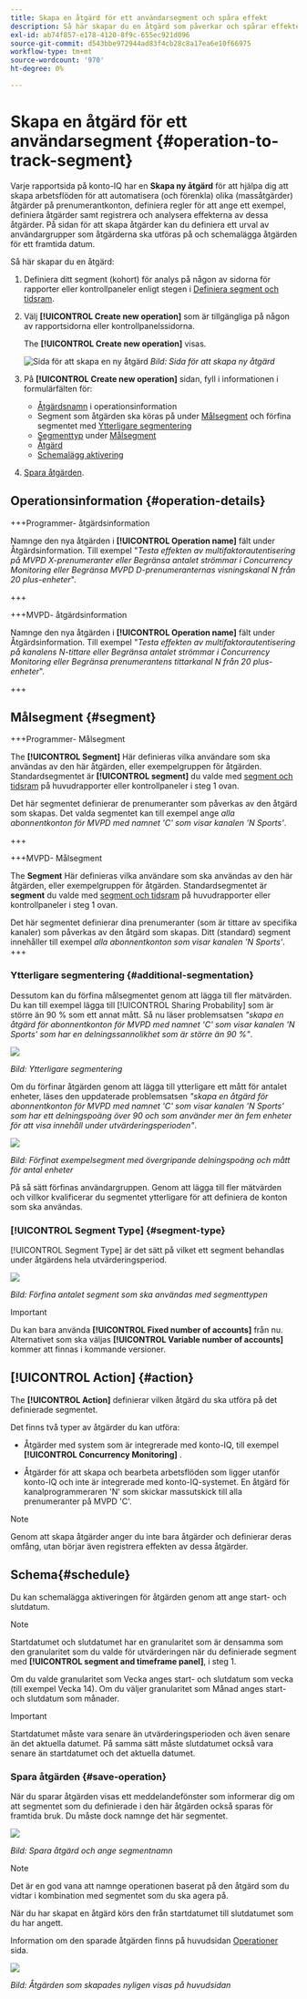 ```yaml
---
title: Skapa en åtgärd för ett användarsegment och spåra effekt
description: Så här skapar du en åtgärd som påverkar och spårar effekten för ett definierat användarsegment.
exl-id: ab74f857-e178-4120-8f9c-655ec921d096
source-git-commit: d543bbe972944ad83f4cb28c8a17ea6e10f66975
workflow-type: tm+mt
source-wordcount: '970'
ht-degree: 0%

---
```


# Skapa en åtgärd för ett användarsegment {#operation-to-track-segment}

Varje rapportsida på konto-IQ har en **Skapa ny åtgärd** för att hjälpa dig att skapa arbetsflöden för att automatisera (och förenkla) olika (massåtgärder) åtgärder på prenumerantkonton, definiera regler för att ange ett exempel, definiera åtgärder samt registrera och analysera effekterna av dessa åtgärder. På sidan för att skapa åtgärder kan du definiera ett urval av användargrupper som åtgärderna ska utföras på och schemalägga åtgärden för ett framtida datum.

Så här skapar du en åtgärd:

1. Definiera ditt segment (kohort) för analys på någon av sidorna för rapporter eller kontrollpaneler enligt stegen i [Definiera segment och tidsram](/help/accountiq/howto-select-segment-timeframe.md).

1. Välj **[!UICONTROL Create new operation]** som är tillgängliga på någon av rapportsidorna eller kontrollpanelssidorna.

   The **[!UICONTROL Create new operation]** visas.

   ![Sida för att skapa en ny åtgärd](assets/create-new-operations.png)
   *Bild: Sida för att skapa ny åtgärd*

1. På **[!UICONTROL Create new operation]** sidan, fyll i informationen i formulärfälten för:

   * [Åtgärdsnamn](#operation-details) i operationsinformation
   * Segment som åtgärden ska köras på under [Målsegment](#segment) och förfina segmentet med [Ytterligare segmentering](#additional-segmentation)
   * [Segmenttyp](#segment-type) under [Målsegment](#segment)
   * [Åtgärd](#action)
   * [Schemalägg aktivering](#schedule)

1. [Spara åtgärden](#save-operation).

## Operationsinformation {#operation-details}

+++Programmer- åtgärdsinformation

Namnge den nya åtgärden i **[!UICONTROL Operation name]** fält under Åtgärdsinformation. Till exempel &quot;*Testa effekten av multifaktorautentisering på MVPD X-prenumeranter eller Begränsa antalet strömmar i Concurrency Monitoring eller Begränsa MVPD D-prenumeranternas visningskanal N från 20 plus-enheter*&quot;.

+++

+++MVPD- åtgärdsinformation

Namnge den nya åtgärden i **[!UICONTROL Operation name]** fält under Åtgärdsinformation. Till exempel &quot;*Testa effekten av multifaktorautentisering på kanalens N-tittare eller Begränsa antalet strömmar i Concurrency Monitoring eller Begränsa prenumerantens tittarkanal N från 20 plus-enheter*&quot;.

+++

## Målsegment {#segment}

+++Programmer- Målsegment

The **[!UICONTROL Segment]** Här definieras vilka användare som ska användas av den här åtgärden, eller exempelgruppen för åtgärden. Standardsegmentet är **[!UICONTROL segment]** du valde med [segment och tidsram](/help/accountiq/howto-select-segment-timeframe.md) på huvudrapporter eller kontrollpaneler i steg 1 ovan.

<!--* The first segment entry in the **Segment** section, by default, shows the **segment** you selected in the step 1.

* The **segment evaluation period** is the time period of analysis you selected in step 1 from **Granularity and Timeframe** option.
![](assets/operations-segment-selection.png)
*Figure: Segment and timeframe selection on the main page*-->

Det här segmentet definierar de prenumeranter som påverkas av den åtgärd som skapas. Det valda segmentet kan till exempel ange *alla abonnentkonton för MVPD med namnet &#39;C&#39; som visar kanalen &#39;N Sports&#39;*.

+++

+++MVPD- Målsegment

The **Segment** Här definieras vilka användare som ska användas av den här åtgärden, eller exempelgruppen för åtgärden. Standardsegmentet är **segment** du valde med [segment och tidsram](/help/accountiq/howto-select-segment-timeframe.md) på huvudrapporter eller kontrollpaneler i steg 1 ovan.

<!--* The first segment entry in the **Segment** section, by default, shows the **segment** you selected in the step 1.

* The **segment evaluation period** is the time period of analysis you selected in step 1 from **Granularity and Timeframe** option.
![](assets/operations-segment-selection.png)
*Figure: Segment and timeframe selection on the main page*-->

Det här segmentet definierar dina prenumeranter (som är tittare av specifika kanaler) som påverkas av den åtgärd som skapas. Ditt (standard) segment innehåller till exempel *alla abonnentkonton som visar kanalen &#39;N Sports&#39;*.
+++

### Ytterligare segmentering {#additional-segmentation}

Dessutom kan du förfina målsegmentet genom att lägga till fler mätvärden. Du kan till exempel lägga till [!UICONTROL Sharing Probability] som är större än 90 % som ett annat mått. Så nu läser problemsatsen *&quot;skapa en åtgärd för abonnentkonton för MVPD med namnet &#39;C&#39; som visar kanalen &#39;N Sports&#39; som har en delningssannolikhet som är större än 90 %&quot;*.

![](assets/additional-segment.gif)

*Bild: Ytterligare segmentering*

Om du förfinar åtgärden genom att lägga till ytterligare ett mått för antalet enheter, läses den uppdaterade problemsatsen *&quot;skapa en åtgärd för abonnentkonton för MVPD med namnet &#39;C&#39; som visar kanalen &#39;N Sports&#39; som har ett delningspoäng över 90 och som använder mer än fem enheter för att visa innehåll under utvärderingsperioden&quot;*.

![](assets/refined-segment.png)

*Bild: Förfinat exempelsegment med övergripande delningspoäng och mått för antal enheter*

På så sätt förfinas användargruppen. Genom att lägga till fler mätvärden och villkor kvalificerar du segmentet ytterligare för att definiera de konton som ska användas.

### [!UICONTROL Segment Type] {#segment-type}

[!UICONTROL Segment Type] är det sätt på vilket ett segment behandlas under åtgärdens hela utvärderingsperiod.

![](assets/segment-type.png)

*Bild: Förfina antalet segment som ska användas med segmenttypen*

<!--The segment type option allows you to further refine your segment based on the evaluation period (or time).

**Fixed number of accounts** 

When you select **Fixed number of accounts** segment type, then you need to specify an evaluation period as well.

By doing so, you are fixing the sample size for evaluation in terms of numbers. You are making Account IQ identify a specific set of users (that meet the criteria of defined evaluation period and segment metrics) to operate on. The analysis and graphs will be generated for this specific set of users only (identified initially) throughout the operation.

**Variable number of accounts**

When you select **Variable number of accounts** segment type, you do not limit the number of accounts in segment. The accounts which fall under the defined segment metrics are the part of the segment, and the number of accounts will change continuously during the course of operation.-->

>[!IMPORTANT]
>
>Du kan bara använda **[!UICONTROL Fixed number of accounts]** från nu. Alternativet som ska väljas **[!UICONTROL Variable number of accounts]** kommer att finnas i kommande versioner.

<!--

you tell Account IQ in the beginning of the operation which number of accounts to operate on.

Account IQ system only has a segment definition, and during the operation it looks into all the accounts that fit that segments.

the number of accounts in segment is not limited, the accounts that fall under defined segment metrics will be part of the segment, and the no of accounts will change continuously, as there are no specific limitations - like an evaluation period in the past.When the segment is defined (which in this example is, subscriber accounts of MVPD 'C' who are viewing the channel 'N Sports' that have a sharing score above 80 and are using 10 different IPs) and we also identified a time period to evaluate a segment. This identifies X number of accounts as sample (for example 5000). How many devices they are using?
It identifies x-number of accounts (5000)...a very specific set of users that meet this criteria.
for every period that we schedule (within that operation) during that operation) we will look at those 5K users that are originally identified and we will present graph about them. How are the sharing scores coming up?u We identified a period. Are their sharing scores going up? Are there fewer of them who are meeting this definition?
Fixed versus variable is the way the treated in fixed or variable way.

1. we identified a fixed set of accounts.
2. we evaluate those specific accounts on criteria throughout the operation.

General idea independent of graph is that we will evaluate a set of accounts identified initially, for no of periods during operation and generate graphs against that.
Those are the 5000 users for which I will create graphs for for every period of the operation.

**Variable number of accounts**
We do not identify any initial set of accounts, we just have a segment definition.
Each period during the operation, we go and look into all the accounts that fit that segments.
If it is not a fixed segment, I won't initially evaluate it. I won't have an initial set of 5000. Instead at every period during the evaluation I will evaluate the segment then, and then I will produce graph about the next 3000 users.
the......will vary from period to period.

if not fixed segment, then I won't initially evaluate or have initial set of 5000, instead at every period during an operation and the.-->

## [!UICONTROL Action] {#action}

The **[!UICONTROL Action]** definierar vilken åtgärd du ska utföra på det definierade segmentet.

Det finns två typer av åtgärder du kan utföra:

* Åtgärder med system som är integrerade med konto-IQ, till exempel **[!UICONTROL Concurrency Monitoring]** <!--[Concurrency Monitoring](https://tve.helpdocsonline.com/concurrency-monitoring-introduction), or Adobe Target-->.

* Åtgärder för att skapa och bearbeta arbetsflöden som ligger utanför konto-IQ och inte är integrerade med konto-IQ-systemet. En åtgärd för kanalprogrammeraren &#39;N&#39; som skickar massutskick till alla prenumeranter på MVPD &#39;C&#39;.

>[!NOTE]
>
>Genom att skapa åtgärder anger du inte bara åtgärder och definierar deras omfång, utan börjar även registrera effekten av dessa åtgärder.

## Schema{#schedule}

Du kan schemalägga aktiveringen för åtgärden genom att ange start- och slutdatum.

>[!NOTE]
>
>Startdatumet och slutdatumet har en granularitet som är densamma som den granularitet som du valde för utvärderingen när du definierade segment med **[!UICONTROL segment and timeframe panel]**, i steg 1.
>
>
>Om du valde granularitet som Vecka anges start- och slutdatum som vecka (till exempel Vecka 14). Om du väljer granularitet som Månad anges start- och slutdatum som månader.


>[!IMPORTANT]
>
>Startdatumet måste vara senare än utvärderingsperioden och även senare än det aktuella datumet. På samma sätt måste slutdatumet också vara senare än startdatumet och det aktuella datumet.

### Spara åtgärden {#save-operation}

När du sparar åtgärden visas ett meddelandefönster som informerar dig om att segmentet som du definierade i den här åtgärden också sparas för framtida bruk. Du måste dock namnge det här segmentet.

![](assets/save-operation.png)

*Bild: Spara åtgärd och ange segmentnamn*

>[!NOTE]
>
>Det är en god vana att namnge operationen baserat på den åtgärd som du vidtar i kombination med segmentet som du ska agera på.

<!--In future you can select this saved segment when defining a segment for your analysis on the main reports page. Moreover, the saved segment is also listed when you create an operation the next time.

![](assets/saved-segment-operations-page.png)

*Figure: Saved segments in segment selector on Create new operations page* 

>[!IMPORTANT]
>
>When creating an operation, if you select a segment that was previously created then you cannot add new metrics to it and refine it.
>
>Adding new metrics creates a new segment, but you cannot modify an existing segment.-->

När du har skapat en åtgärd körs den från startdatumet till slutdatumet som du har angett.

Information om den sparade åtgärden finns på huvudsidan [Operationer](/help/accountiq/operations.md) sida.

![](assets/new-operation-created.png)

*Bild: Åtgärden som skapades nyligen visas på huvudsidan*
